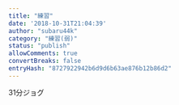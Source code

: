 ```yaml
---
title: "練習"
date: '2018-10-31T21:04:39'
author: "subaru44k"
category: "練習(弱)"
status: "publish"
allowComments: true
convertBreaks: false
entryHash: "8727922942b6d9d6b63ae876b12b86d2"
---
```

31分ジョグ
